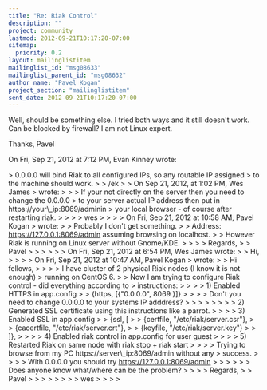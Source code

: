 ```yaml
---
title: "Re: Riak Control"
description: ""
project: community
lastmod: 2012-09-21T10:17:20-07:00
sitemap:
  priority: 0.2
layout: mailinglistitem
mailinglist_id: "msg08633"
mailinglist_parent_id: "msg08632"
author_name: "Pavel Kogan"
project_section: "mailinglistitem"
sent_date: 2012-09-21T10:17:20-07:00
---
```



Well, should be something else. I tried both ways and it still doesn't work.
Can be blocked by firewall? I am not Linux expert.

Thanks,
 Pavel

On Fri, Sep 21, 2012 at 7:12 PM, Evan Kinney  wrote:

&gt; 0.0.0.0 will bind Riak to all configured IPs, so any routable IP assigned
&gt; to the machine should work.
&gt;
&gt; /ek
&gt;
&gt; On Sep 21, 2012, at 1:02 PM, Wes James 
&gt; wrote:
&gt;
&gt; &gt; If your not directly on the server then you need to change the 0.0.0.0
&gt; to your server actual IP address then put in https://your\\_ip:8069/adminin 
&gt; your local browser - of course after restarting riak.
&gt; &gt;
&gt; &gt; wes
&gt; &gt;
&gt; &gt; On Fri, Sep 21, 2012 at 10:58 AM, Pavel Kogan 
&gt; wrote:
&gt; &gt; Probably I don't get something.
&gt; &gt; Address: https://127.0.0.1:8069/admin assuming browsing on localhost.
&gt; &gt; However Riak is running on Linux server without Gnome/KDE.
&gt; &gt;
&gt; &gt; Regards,
&gt; &gt; Pavel
&gt; &gt;
&gt; &gt;
&gt; &gt; On Fri, Sep 21, 2012 at 6:54 PM, Wes James  wrote:
&gt; &gt; Hi,
&gt; &gt;
&gt; &gt; On Fri, Sep 21, 2012 at 10:47 AM, Pavel Kogan 
&gt; wrote:
&gt; &gt; Hi fellows,
&gt; &gt;
&gt; &gt; I have cluster of 2 physical Riak nodes (I know it is not enough)
&gt; running on CentOS 6.
&gt; &gt; Now I am trying to configure Riak control - did everything according to
&gt; instructions:
&gt; &gt;
&gt; &gt; 1) Enabled HTTPS in app.config
&gt; &gt; {https, [{"0.0.0.0", 8069 }]}
&gt; &gt;
&gt; &gt; Don't you need to change 0.0.0.0 to your systems IP adddress?
&gt; &gt;
&gt; &gt;
&gt; &gt;
&gt; &gt; 2) Generated SSL certificate using this instructions like a parrot.
&gt; &gt;
&gt; &gt; 3) Enabled SSL in app.config
&gt; &gt; {ssl, [
&gt; &gt; {certfile, "/etc/riak/server.csr"},
&gt; &gt; {cacertfile, "/etc/riak/server.crt"},
&gt; &gt; {keyfile, "/etc/riak/server.key"}
&gt; &gt; ]},
&gt; &gt;
&gt; &gt; 4) Enabled riak control in app.config for user guest
&gt; &gt;
&gt; &gt; 5) Restarted Riak on same node with riak stop + riak start
&gt; &gt;
&gt; &gt; Trying to browse from my PC https://server\\_ip:8069/admin without any
&gt; success.
&gt; &gt;
&gt; &gt; With 0.0.0.0 you should try https://127.0.0.1:8069/admin
&gt; &gt;
&gt; &gt;
&gt; &gt; Does anyone know what/where can be the problem?
&gt; &gt;
&gt; &gt; Regards,
&gt; &gt; Pavel
&gt; &gt;
&gt; &gt;
&gt; &gt;
&gt; &gt; wes
&gt; &gt;
&gt; &gt;
